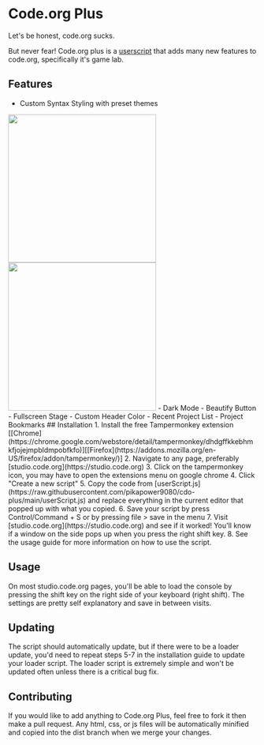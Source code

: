 # Code.org Plus

Let's be honest, code.org sucks.

But never fear! Code.org plus is a [userscript](https://en.wikipedia.org/wiki/Userscript) that adds many new features to code.org, specifically it's game lab.

## Features
- Custom Syntax Styling with preset themes
<img src="https://user-images.githubusercontent.com/91158513/210185034-c02a42d2-6ff1-477b-a77c-ca0aeab5b39d.png" height="300px">
<img src="https://user-images.githubusercontent.com/91158513/210188584-16dbfdb6-92dd-461b-b186-107a278c86ed.gif" height="300px">
- Dark Mode
- Beautify Button
- Fullscreen Stage
- Custom Header Color
- Recent Project List
- Project Bookmarks
## Installation
 1. Install the free Tampermonkey extension [[Chrome](https://chrome.google.com/webstore/detail/tampermonkey/dhdgffkkebhmkfjojejmpbldmpobfkfo)][[Firefox](https://addons.mozilla.org/en-US/firefox/addon/tampermonkey/)]
 2. Navigate to any page, preferably [studio.code.org](https://studio.code.org)
 3. Click on the tampermonkey icon, you may have to open the extensions menu on google chrome
 4. Click "Create a new script"
 5. Copy the code from [userScript.js](https://raw.githubusercontent.com/pikapower9080/cdo-plus/main/userScript.js) and replace everything in the current editor that popped up with what you copied.
 6. Save your script by press Control/Command + S or by pressing file > save in the menu
 7. Visit [studio.code.org](https://studio.code.org) and see if it worked! You'll know if a window on the side pops up when you press the right shift key.
 8. See the usage guide for more information on how to use the script.

 ## Usage

 On most studio.code.org pages, you'll be able to load the console by pressing the shift key on the right side of your keyboard (right shift). The settings are pretty self explanatory and save in between visits.

 ## Updating

 The script should automatically update, but if there were to be a loader update, you'd need to repeat steps 5-7 in the installation guide to update your loader script. The loader script is extremely simple and won't be updated often unless there is a critical bug fix.

 ## Contributing

 If you would like to add anything to Code.org Plus, feel free to fork it then make a pull request. Any html, css, or js files will be automatically minified and copied into the dist branch when we merge your changes.
